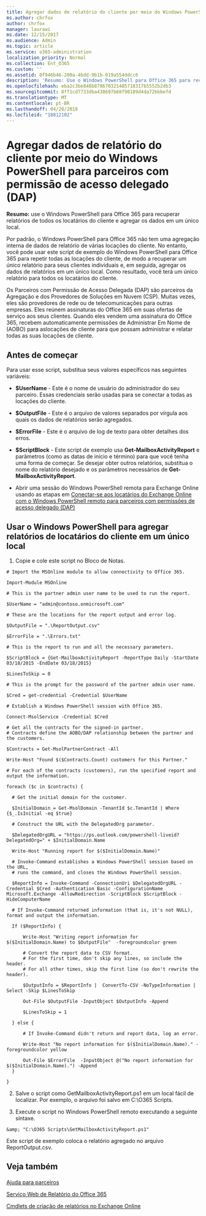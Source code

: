 ```yaml
---
title: Agregar dados de relatório do cliente por meio do Windows PowerShell para parceiros com permissão de acesso delegado (DAP)
ms.author: chrfox
author: chrfox
manager: laurawi
ms.date: 12/15/2017
ms.audience: Admin
ms.topic: article
ms.service: o365-administration
localization_priority: Normal
ms.collection: Ent_O365
ms.custom: ''
ms.assetid: 0f946b46-200a-4bdd-9b1b-019a554ddcc6
description: 'Resumo: Use o Windows PowerShell para Office 365 para recuperar relatórios de todas as locações do cliente e agregar os dados em um único local.'
ms.openlocfilehash: eba2c3be848b878670321485718317b5552b2db3
ms.sourcegitcommit: 8ff1cd7733dba438697b68f90189d4da72bbbefd
ms.translationtype: MT
ms.contentlocale: pt-BR
ms.lasthandoff: 04/20/2018
ms.locfileid: "18812102"
---
```

# <a name="aggregate-customer-reporting-data-via-windows-powershell-for-delegated-access-permission-dap-partners"></a>Agregar dados de relatório do cliente por meio do Windows PowerShell para parceiros com permissão de acesso delegado (DAP)

 **Resumo:** use o Windows PowerShell para Office 365 para recuperar relatórios de todos os locatários do cliente e agregar os dados em um único local.
  
Por padrão, o Windows PowerShell para Office 365 não tem uma agregação interna de dados de relatório de várias locações do cliente. No entanto, você pode usar este script de exemplo do Windows PowerShell para Office 365 para repetir todas as locações do cliente, de modo a recuperar um único relatório para seus clientes individuais e, em seguida, agregar os dados de relatórios em um único local. Como resultado, você terá um único relatório para todos os locatários do cliente. 
  
Os Parceiros com Permissão de Acesso Delegada (DAP) são parceiros da Agregação e dos Provedores de Soluções em Nuvem (CSP). Muitas vezes, eles são provedores de rede ou de telecomunicações para outras empresas. Eles reúnem assinaturas do Office 365 em suas ofertas de serviço aos seus clientes. Quando eles vendem uma assinatura do Office 365, recebem automaticamente permissões de Administrar Em Nome de (AOBO) para aslocações de cliente para que possam administrar e relatar todas as suas locações de cliente.
## <a name="before-you-begin"></a>Antes de começar

Para usar esse script, substitua seus valores específicos nas seguintes variáveis:
  
- **$UserName** - Este é o nome de usuário do administrador do seu parceiro. Essas credenciais serão usadas para se conectar a todas as locações do cliente.
    
- **$OutputFile** - Este é o arquivo de valores separados por vírgula aos quais os dados de relatórios serão agregados.
    
- **$ErrorFile** - Este é o arquivo de log de texto para obter detalhes dos erros.
    
- **$ScriptBlock** - Este script de exemplo usa **Get-MailboxActivityReport** e parâmetros (como as datas de início e término) para que você tenha uma forma de começar. Se desejar obter outros relatórios, substitua o nome do relatório desejado e os parâmetros necessários de **Get-MailboxActivityReport**.
    
- Abrir uma sessão do Windows PowerShell remota para Exchange Online usando as etapas em [Conectar-se aos locatários do Exchange Online com o Windows PowerShell remoto para parceiros com permissões de acesso delegado (DAP)](connect-to-exchange-online-tenants-with-remote-windows-powershell-for-delegated.md)
    
## <a name="use-windows-powershell-to-aggregate-customer-tenant-reports-to-a-single-location"></a>Usar o Windows PowerShell para agregar relatórios de locatários do cliente em um único local

1. Copie e cole este script no Bloco de Notas.
    
  ```
  # Import the MSOnline module to allow connectivity to Office 365.

Import-Module MSOnline

# This is the partner admin user name to be used to run the report.

$UserName = "admin@contoso.onmicrosoft.com"

# These are the locations for the report output and error log.

$OutputFile = ".\ReportOutput.csv"

$ErrorFile = ".\Errors.txt"

# This is the report to run and all the necessary parameters.

$ScriptBlock = {Get-MailboxActivityReport -ReportType Daily -StartDate 03/18/2015 -EndDate 03/18/2015}

$LinesToSkip = 0

# This is the prompt for the password of the partner admin user name.

$Cred = get-credential -Credential $UserName

# Establish a Windows PowerShell session with Office 365.

Connect-MsolService -Credential $Cred

# Get all the contracts for the signed-in partner.  
# Contracts define the AOBO/DAP relationship between the partner and the customers.

$Contracts = Get-MsolPartnerContract -All

Write-Host "Found $($Contracts.Count) customers for this Partner."

# For each of the contracts (customers), run the specified report and output the information.

foreach ($c in $contracts) { 

    # Get the initial domain for the customer.

    $InitialDomain = Get-MsolDomain -TenantId $c.TenantId | Where {$_.IsInitial -eq $true}

    # Construct the URL with the DelegatedOrg parameter.
    
    $DelegatedOrgURL = "https://ps.outlook.com/powershell-liveid?DelegatedOrg=" + $InitialDomain.Name
        
    Write-Host "Running report for $($InitialDomain.Name)"

    # Invoke-Command establishes a Windows PowerShell session based on the URL,
    # runs the command, and closes the Windows PowerShell session.
    
    $ReportInfo = Invoke-Command -ConnectionUri $DelegatedOrgURL -Credential $Cred -Authentication Basic -ConfigurationName Microsoft.Exchange -AllowRedirection -ScriptBlock $ScriptBlock -HideComputerName

    # If Invoke-Command returned information (that is, it's not NULL), format and output the information.
    
    If ($ReportInfo) {

        Write-Host "Writing report information for $($InitialDomain.Name) to $OutputFile"  -foregroundcolor green

        # Convert the report data to CSV format.
        # For the first time, don't skip any lines, so include the header.
        # For all other times, skip the first line (so don't rewrite the header).
        
        $OutputInfo = $ReportInfo |  ConvertTo-CSV -NoTypeInformation | Select -Skip $LinesToSkip

        Out-File $OutputFile -InputObject $OutputInfo -Append

        $LinesToSkip = 1

    } else {

        # If Invoke-Command didn't return and report data, log an error.
        
        Write-Host "No report information for $($InitialDomain.Name)." -foregroundcolor yellow
           
        Out-File $ErrorFile  -InputObject @("No report information for $($InitialDomain.Name).") -Append
    }

}

  ```

2. Salve o script como GetMailboxActivityReport.ps1 em um local fácil de localizar. Por exemplo, o arquivo foi salvo em C:\\O365 Scripts. 
    
3. Execute o script no Windows PowerShell remoto executando a seguinte sintaxe.
    
  ```
  &amp; "C:\O365 Scripts\GetMailboxActivityReport.ps1"
  ```

Este script de exemplo coloca o relatório agregado no arquivo ReportOutput.csv.
  
## <a name="see-also"></a>Veja também

#### 

[Ajuda para parceiros](https://go.microsoft.com/fwlink/p/?LinkID=533477)
  
[Serviço Web de Relatório do Office 365](https://go.microsoft.com/fwlink/p/?LinkId=532777)
  
[Cmdlets de criação de relatórios no Exchange Online](https://go.microsoft.com/fwlink/p/?LinkId=526430)

